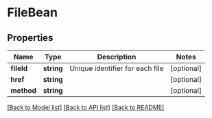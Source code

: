 # FileBean

## Properties
Name | Type | Description | Notes
------------ | ------------- | ------------- | -------------
**fileId** | **string** | Unique identifier for each file | [optional] 
**href** | **string** |  | [optional] 
**method** | **string** |  | [optional] 

[[Back to Model list]](../README.md#documentation-for-models) [[Back to API list]](../README.md#documentation-for-api-endpoints) [[Back to README]](../README.md)


